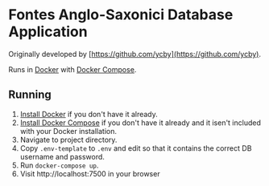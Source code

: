 # Fontes Anglo-Saxonici Database Application

Originally developed by [https://github.com/ycby](https://github.com/ycby).

Runs in [Docker](https://www.docker.com/) with [Docker
Compose](https://docs.docker.com/compose/).

## Running

1. [Install Docker](https://www.docker.com/get-started) if you don't have it
   already.
2. [Install Docker Compose](https://docs.docker.com/compose/install/) if you
   don't have it already and it isen't included with your Docker installation.
3. Navigate to project directory.
4. Copy `.env-template` to `.env` and edit so that it contains the correct DB
   username and password.
5. Run `docker-compose up`.
6. Visit http://localhost:7500 in your browser

